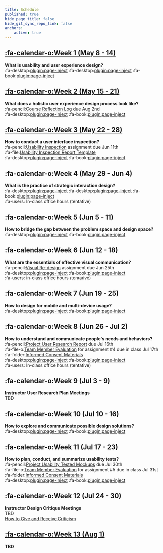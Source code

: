 ```yaml
---
title: Schedule
published: true
hide_page_title: false
hide_git_sync_repo_link: false
anchors:
    active: true
---
```


## [:fa-calendar-o:Week 1 (May 8 - 14)](/192/home/week-01)
**What is usability and user experience design?**  
:fa-desktop:[plugin:page-inject](/192/all-slides/week-01-1?template=partials/iframelinkonly)
:fa-desktop:[plugin:page-inject](/192/all-slides/week-01-2?template=partials/iframelinkonly)
:fa-book:[plugin:page-inject](/192/all-readings/week-01?template=partials/embedlycardlinkonly)  

## [:fa-calendar-o:Week 2 (May 15 - 21)](/192/home/week-02)
**What does a holistic user experience design process look like?**  
:fa-pencil:[Course Reflection Log](https://canvas.sfu.ca/courses/44038/assignments/347280) due Aug 2nd  
:fa-desktop:[plugin:page-inject](/192/all-slides/week-02?template=partials/iframelinkonly)
:fa-book:[plugin:page-inject](/192/all-readings/week-02?template=partials/embedlycardlinkonly)  

## [:fa-calendar-o:Week 3 (May 22 - 28)](/192/home/week-03)
**How to conduct a user interface inspection?**  
:fa-pencil:[Usability Inspection](https://canvas.sfu.ca/courses/44038/assignments/347284) assignment due Jun 11th  
:fa-file:[Usability Inspection Report Template](https://canvas.sfu.ca/courses/44038/files/folder/Handouts/Usability%20Inspection%20Report%20Template)  
:fa-desktop:[plugin:page-inject](/192/all-slides/week-03?template=partials/iframelinkonly)
:fa-book:[plugin:page-inject](/192/all-readings/week-03?template=partials/embedlycardlinkonly)  

## :fa-calendar-o:Week 4 (May 29 - Jun 4)
**What is the practice of strategic interaction design?**   
:fa-desktop:[plugin:page-inject](/192/all-slides/week-04-1?template=partials/iframelinkonly)
:fa-desktop:[plugin:page-inject](/192/all-slides/week-04-2?template=partials/iframelinkonly)
:fa-book:[plugin:page-inject](/192/all-readings/week-04?template=partials/embedlycardlinkonly)  
:fa-users: In-class office hours (tentative)

## :fa-calendar-o:Week 5 (Jun 5 - 11)
**How to bridge the gap between the problem space and design space?**   
:fa-desktop:[plugin:page-inject](/192/all-slides/week-05?template=partials/iframelinkonly)
:fa-book:[plugin:page-inject](/192/all-readings/week-05?template=partials/embedlycardlinkonly)  

## :fa-calendar-o:Week 6 (Jun 12 - 18)
**What are the essentials of effective visual communication?**   
:fa-pencil:[Visual Re-design](https://canvas.sfu.ca/courses/44038/assignments/347283) assignment due Jun 25th  
:fa-desktop:[plugin:page-inject](/192/all-slides/week-06?template=partials/iframelinkonly)
:fa-book:[plugin:page-inject](/192/all-readings/week-06?template=partials/embedlycardlinkonly)  
:fa-users: In-class office hours (tentative)  

## :fa-calendar-o:Week 7 (Jun 19 - 25)
**How to design for mobile and multi-device usage?**  
:fa-desktop:[plugin:page-inject](/192/all-slides/week-07?template=partials/iframelinkonly)
:fa-book:[plugin:page-inject](/192/all-readings/week-07?template=partials/embedlycardlinkonly)  

## :fa-calendar-o:Week 8 (Jun 26 - Jul 2)
**How to understand and communicate people's needs and behaviors?**   
:fa-pencil:[Project User Research Report](https://canvas.sfu.ca/courses/44038/assignments/347286) due Jul 16th  
:fa-file-o:[Team Member Evaluation](https://canvas.sfu.ca/courses/44038/files/folder/Handouts/Team%20Member%20Evaluations) for  assignment #4 due in class Jul 17th  
:fa-folder:[Informed Consent Materials](https://canvas.sfu.ca/courses/44038/files/folder/Handouts/Informed%20Consent)  
:fa-desktop:[plugin:page-inject](/192/all-slides/week-08?template=partials/iframelinkonly)
:fa-book:[plugin:page-inject](/192/all-readings/week-08?template=partials/embedlycardlinkonly)  
:fa-users: In-class office hours (tentative)  

## :fa-calendar-o:Week 9 (Jul 3 - 9)
**Instructor User Research Plan Meetings**  
TBD

## :fa-calendar-o:Week 10 (Jul 10 - 16)
**How to explore and communicate possible design solutions?**  
:fa-desktop:[plugin:page-inject](/192/all-slides/week-10?template=partials/iframelinkonly)
:fa-book:[plugin:page-inject](/192/all-readings/week-10?template=partials/embedlycardlinkonly)  

## :fa-calendar-o:Week 11 (Jul 17 - 23)
**How to plan, conduct, and summarize usability tests?**   
:fa-pencil:[Project Usability Tested Mockups](https://canvas.sfu.ca/courses/44038/assignments/347285) due Jul 30th   
:fa-file-o:[Team Member Evaluation](https://canvas.sfu.ca/courses/44038/files/folder/Handouts/Team%20Member%20Evaluations) for assignment #5 due in class Jul 31st  
:fa-folder:[Informed Consent Materials](https://canvas.sfu.ca/courses/44038/files/folder/Handouts/Informed%20Consent)  
:fa-desktop:[plugin:page-inject](/192/all-slides/week-11?template=partials/iframelinkonly)
:fa-book:[plugin:page-inject](/192/all-readings/week-11?template=partials/embedlycardlinkonly)  

## :fa-calendar-o:Week 12 (Jul 24 - 30)
**Instructor Design Critique Meetings**  
TBD  
<i class="fa fa-book" aria-hidden="true"></i> [How to Give and Receive Criticism](http://scottberkun.com/essays/35-how-to-give-and-receive-criticism/)

## [:fa-calendar-o:Week 13 (Aug 1)](/192/home/week-13)
**TBD**  
